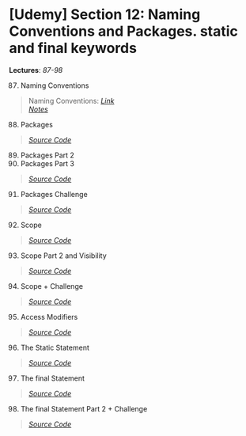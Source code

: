 # [Udemy] Section 12: Naming Conventions and Packages. static and final keywords

__Lectures__: _87-98_

87. Naming Conventions
>   Naming Conventions: [_Link_](https://docs.oracle.com/javase/tutorial/java/nutsandbolts/variables.html#naming)<br />
>   [_Notes_](87-Naming_Conventions)
88. Packages
>   [_Source Code_](88-Packages_Part_1)
89. Packages Part 2
90. Packages Part 3
>   [_Source Code_](89-Packages_Part_2)
91. Packages Challenge
>   [_Source Code_](91-Packages_Challenge)
92. Scope
>   [_Source Code_](92-Scope)
93. Scope Part 2 and Visibility
>   [_Source Code_]()
94. Scope + Challenge
>   [_Source Code_]()
95. Access Modifiers
>   [_Source Code_]()
96. The Static Statement
>   [_Source Code_]()
97. The final Statement
>   [_Source Code_]() 
98. The final Statement Part 2 + Challenge
>   [_Source Code_]()

